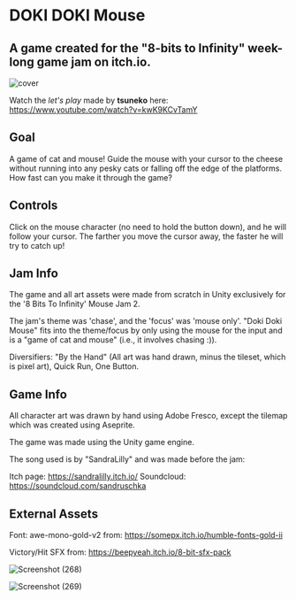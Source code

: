 # DOKI DOKI Mouse
## A game created for the "8-bits to Infinity" week-long game jam on itch.io.

![cover](https://github.com/stevegwh/8bitinfinityunity/assets/11930310/1b533eba-6aa7-454c-8e63-bb75a08e9deb)

Watch the *let's play* made by __tsuneko__ here: https://www.youtube.com/watch?v=kwK9KCvTamY

## Goal

A game of cat and mouse! Guide the mouse with your cursor to the cheese without running into any pesky cats or falling off the edge of the platforms. How fast can you make it through the game?

## Controls

Click on the mouse character (no need to hold the button down), and he will follow your cursor. The farther you move the cursor away, the faster he will try to catch up! 

## Jam Info

The game and all art assets were made from scratch in Unity exclusively for the '8 Bits To Infinity' Mouse Jam 2.

The jam's theme was 'chase', and the 'focus' was 'mouse only'. "Doki Doki Mouse" fits into the theme/focus by only using the mouse for the input and is a "game of cat and mouse" (i.e., it involves chasing :)).

Diversifiers: "By the Hand" (All art was hand drawn, minus the tileset, which is pixel art), Quick Run, One Button.

## Game Info

All character art was drawn by hand using Adobe Fresco, except the tilemap which was created using Aseprite.

The game was made using the Unity game engine.

The song used is by "SandraLilly" and was made before the jam:

Itch page: https://sandralilly.itch.io/
Soundcloud: https://soundcloud.com/sandruschka

## External Assets

Font: awe-mono-gold-v2 from: https://somepx.itch.io/humble-fonts-gold-ii

Victory/Hit SFX from: https://beepyeah.itch.io/8-bit-sfx-pack




![Screenshot (268)](https://github.com/stevegwh/8bitinfinityunity/assets/11930310/1259839e-5aec-4e0b-93a8-19eae686c59c)


![Screenshot (269)](https://github.com/stevegwh/8bitinfinityunity/assets/11930310/21e63783-6249-4c6a-b657-d68ed6866ac8)
